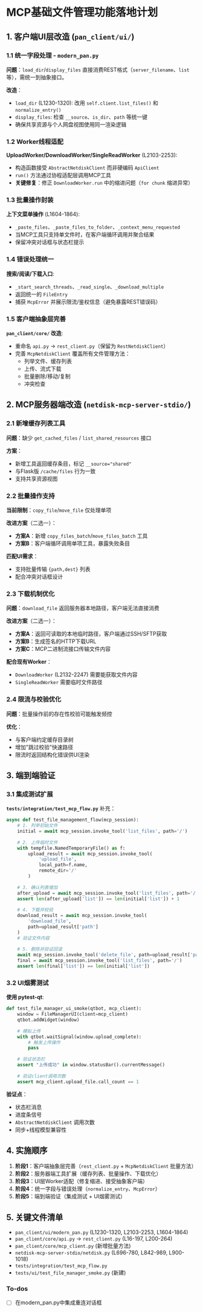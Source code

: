 <!-- 8010d336-f865-4b3e-830a-4301ca3907da 889c058f-6bb8-4996-bff1-1a0b5ee1b33c -->
# MCP基础文件管理功能落地计划

## 1. 客户端UI层改造 (`pan_client/ui/`)

### 1.1 统一字段处理 - `modern_pan.py`

**问题**：`load_dir`/`display_files` 直接消费REST格式（`server_filename`、`list`等），需统一到抽象接口。

**改造**：

- `load_dir` (L1230-1320): 改用 `self.client.list_files()` 和 `normalize_entry()`
- `display_files`: 检查 `__source`、`is_dir`、`path` 等统一键
- 确保共享资源与个人网盘视图使用同一渲染逻辑

### 1.2 Worker线程适配

**UploadWorker/DownloadWorker/SingleReadWorker** (L2103-2253):

- 构造函数接受 `AbstractNetdiskClient` 而非硬编码 `ApiClient`
- `run()` 方法通过协程适配层调用MCP工具
- **关键修复**：修正 `DownloadWorker.run` 中的缩进问题（`for chunk` 缩进异常）

### 1.3 批量操作封装

**上下文菜单操作** (L1604-1864):

- `_paste_files`、`_paste_files_to_folder`、`_context_menu_requested`
- 当MCP工具只支持单文件时，在客户端循环调用并聚合结果
- 保留冲突对话框与状态栏提示

### 1.4 错误处理统一

**搜索/阅读/下载入口**:

- `_start_search_threads`、`_read_single`、`_download_multiple`
- 返回统一的 `FileEntry`
- 捕获 `McpError` 并展示限流/鉴权信息（避免暴露REST错误码）

### 1.5 客户端抽象层完善

**`pan_client/core/` 改造**:

- 重命名 `api.py` → `rest_client.py`（保留为 `RestNetdiskClient`）
- 完善 `McpNetdiskClient` 覆盖所有文件管理方法：
  - 列举文件、缓存列表
  - 上传、流式下载
  - 批量删除/移动/复制
  - 冲突检查

## 2. MCP服务器端改造 (`netdisk-mcp-server-stdio/`)

### 2.1 新增缓存列表工具

**问题**：缺少 `get_cached_files` / `list_shared_resources` 接口

**方案**：

- 新增工具返回缓存条目，标记 `__source="shared"`
- 与Flask版 `/cache/files` 行为一致
- 支持共享资源视图

### 2.2 批量操作支持

**当前限制**：`copy_file`/`move_file` 仅处理单项

**改进方案**（二选一）：

- **方案A**：新增 `copy_files_batch`/`move_files_batch` 工具
- **方案B**：客户端循环调用单项工具，暴露失败条目

**匹配UI需求**：

- 支持批量传输 `{path,dest}` 列表
- 配合冲突对话框设计

### 2.3 下载机制优化

**问题**：`download_file` 返回服务器本地路径，客户端无法直接消费

**改进方案**（二选一）：

- **方案A**：返回可读取的本地临时路径，客户端通过SSH/SFTP获取
- **方案B**：生成签名的HTTP下载URL
- **方案C**：MCP二进制流接口传输文件内容

**配合现有Worker**：

- `DownloadWorker` (L2132-2247) 需要能获取文件内容
- `SingleReadWorker` 需要临时文件路径

### 2.4 限流与校验优化

**问题**：批量操作前的存在性校验可能触发频控

**优化**：

- 与客户端约定缓存目录树
- 增加"跳过校验"快速路径
- 限流时返回结构化错误供UI渲染

## 3. 端到端验证

### 3.1 集成测试扩展

**`tests/integration/test_mcp_flow.py`** 补充：

```python
async def test_file_management_flow(mcp_session):
    # 1. 列举初始文件
    initial = await mcp_session.invoke_tool('list_files', path='/')
    
    # 2. 上传临时文件
    with tempfile.NamedTemporaryFile() as f:
        upload_result = await mcp_session.invoke_tool(
            'upload_file', 
            local_path=f.name, 
            remote_dir='/'
        )
    
    # 3. 确认列表增加
    after_upload = await mcp_session.invoke_tool('list_files', path='/')
    assert len(after_upload['list']) == len(initial['list']) + 1
    
    # 4. 下载并校验
    download_result = await mcp_session.invoke_tool(
        'download_file',
        path=upload_result['path']
    )
    # 验证文件内容
    
    # 5. 删除并验证回滚
    await mcp_session.invoke_tool('delete_file', path=upload_result['path'])
    final = await mcp_session.invoke_tool('list_files', path='/')
    assert len(final['list']) == len(initial['list'])
```

### 3.2 UI烟雾测试

**使用 pytest-qt**:

```python
def test_file_manager_ui_smoke(qtbot, mcp_client):
    window = FileManagerUI(client=mcp_client)
    qtbot.addWidget(window)
    
    # 模拟上传
    with qtbot.waitSignal(window.upload_complete):
        # 触发上传操作
        pass
    
    # 验证状态栏
    assert "上传成功" in window.statusBar().currentMessage()
    
    # 验证client调用次数
    assert mcp_client.upload_file.call_count == 1
```

**验证点**：

- 状态栏消息
- 进度条信号
- `AbstractNetdiskClient` 调用次数
- 同步+线程模型兼容性

## 4. 实施顺序

1. **阶段1**：客户端抽象层完善（`rest_client.py` + `McpNetdiskClient` 批量方法）
2. **阶段2**：服务器端工具扩展（缓存列表、批量操作、下载优化）
3. **阶段3**：UI层Worker适配（修复缩进、接受抽象客户端）
4. **阶段4**：统一字段与错误处理（`normalize_entry`、`McpError`）
5. **阶段5**：端到端验证（集成测试 + UI烟雾测试）

## 5. 关键文件清单

- `pan_client/ui/modern_pan.py` (L1230-1320, L2103-2253, L1604-1864)
- `pan_client/core/api.py` → `rest_client.py` (L16-197, L200-264)
- `pan_client/core/mcp_client.py` (新增批量方法)
- `netdisk-mcp-server-stdio/netdisk.py` (L696-780, L842-989, L900-1018)
- `tests/integration/test_mcp_flow.py`
- `tests/ui/test_file_manager_smoke.py` (新建)

### To-dos

- [ ] 在modern_pan.py中集成重连对话框